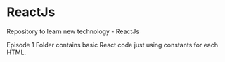 # ReactJs
Repository to learn new technology - ReactJs

Episode 1 Folder contains basic React code just using constants for each HTML.
